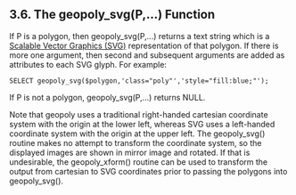 ## 3\.6\. The geopoly\_svg(P,...) Function



If P is a polygon, then geopoly\_svg(P,...) returns a text string which is a
[Scalable Vector Graphics (SVG)](https://en.wikipedia.org/wiki/Scalable_Vector_Graphics)
representation of that polygon. If there is more one argument, then second
and subsequent arguments are added as attributes to each SVG glyph. For example:




```
SELECT geopoly_svg($polygon,'class="poly"','style="fill:blue;"');

```


If P is not a polygon, geopoly\_svg(P,...) returns NULL.




Note that geopoly uses a traditional right\-handed cartesian coordinate system
with the origin at the lower left, whereas SVG uses a left\-handed coordinate
system with the origin at the upper left. The geopoly\_svg() routine makes no
attempt to transform the coordinate system, so the displayed images are shown
in mirror image and rotated. If that is undesirable, the geopoly\_xform() routine
can be used to transform the output from cartesian to SVG coordinates prior to
passing the polygons into geopoly\_svg().




